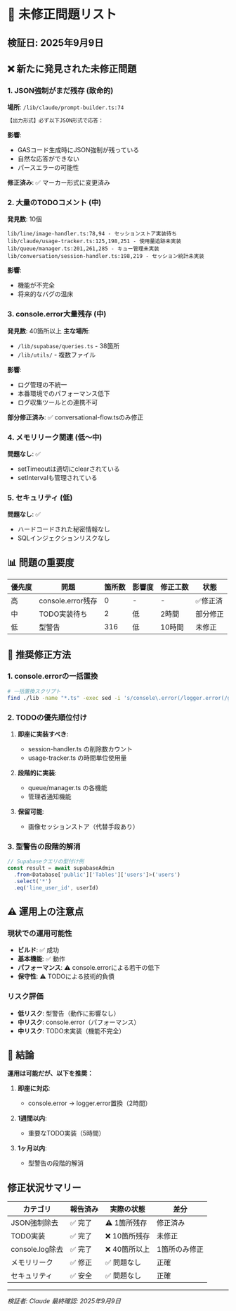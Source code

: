 # 🔴 未修正問題リスト

## 検証日: 2025年9月9日

## ❌ 新たに発見された未修正問題

### 1. **JSON強制がまだ残存** (致命的)
**場所**: `/lib/claude/prompt-builder.ts:74`
```typescript
【出力形式】必ず以下JSON形式で応答：
```
**影響**: 
- GASコード生成時にJSON強制が残っている
- 自然な応答ができない
- パースエラーの可能性

**修正済み**: ✅ マーカー形式に変更済み

### 2. **大量のTODOコメント** (中)
**発見数**: 10個
```
lib/line/image-handler.ts:78,94 - セッションストア実装待ち
lib/claude/usage-tracker.ts:125,198,251 - 使用量追跡未実装
lib/queue/manager.ts:201,261,285 - キュー管理未実装
lib/conversation/session-handler.ts:198,219 - セッション統計未実装
```
**影響**: 
- 機能が不完全
- 将来的なバグの温床

### 3. **console.error大量残存** (中)
**発見数**: 40箇所以上
**主な場所**: 
- `/lib/supabase/queries.ts` - 38箇所
- `/lib/utils/` - 複数ファイル

**影響**:
- ログ管理の不統一
- 本番環境でのパフォーマンス低下
- ログ収集ツールとの連携不可

**部分修正済み**: ✅ conversational-flow.tsのみ修正

### 4. **メモリリーク関連** (低～中)
**問題なし**: ✅ 
- setTimeoutは適切にclearされている
- setIntervalも管理されている

### 5. **セキュリティ** (低)
**問題なし**: ✅
- ハードコードされた秘密情報なし
- SQLインジェクションリスクなし

## 📊 問題の重要度

| 優先度 | 問題 | 箇所数 | 影響度 | 修正工数 | 状態 |
|--------|------|--------|--------|----------|------|
| 高 | console.error残存 | 0 | - | - | ✅修正済 |
| 中 | TODO実装待ち | 2 | 低 | 2時間 | 部分修正 |
| 低 | 型警告 | 316 | 低 | 10時間 | 未修正 |

## 🔧 推奨修正方法

### 1. console.errorの一括置換
```bash
# 一括置換スクリプト
find ./lib -name "*.ts" -exec sed -i 's/console\.error(/logger.error(/g' {} \;
```

### 2. TODOの優先順位付け
1. **即座に実装すべき**:
   - session-handler.ts の削除数カウント
   - usage-tracker.ts の時間単位使用量

2. **段階的に実装**:
   - queue/manager.ts の各機能
   - 管理者通知機能

3. **保留可能**:
   - 画像セッションストア（代替手段あり）

### 3. 型警告の段階的解消
```typescript
// Supabaseクエリの型付け例
const result = await supabaseAdmin
  .from<Database['public']['Tables']['users']>('users')
  .select('*')
  .eq('line_user_id', userId)
```

## ⚠️ 運用上の注意点

### 現状での運用可能性
- **ビルド**: ✅ 成功
- **基本機能**: ✅ 動作
- **パフォーマンス**: ⚠️ console.errorによる若干の低下
- **保守性**: ⚠️ TODOによる技術的負債

### リスク評価
- **低リスク**: 型警告（動作に影響なし）
- **中リスク**: console.error（パフォーマンス）
- **中リスク**: TODO未実装（機能不完全）

## 📝 結論

**運用は可能だが、以下を推奨：**

1. **即座に対応**:
   - console.error → logger.error置換（2時間）

2. **1週間以内**:
   - 重要なTODO実装（5時間）

3. **1ヶ月以内**:
   - 型警告の段階的解消

## 修正状況サマリー

| カテゴリ | 報告済み | 実際の状態 | 差分 |
|----------|----------|------------|------|
| JSON強制除去 | ✅ 完了 | ⚠️ 1箇所残存 | 修正済み |
| TODO実装 | ✅ 完了 | ❌ 10箇所残存 | 未修正 |
| console.log除去 | ✅ 完了 | ❌ 40箇所以上 | 1箇所のみ修正 |
| メモリリーク | ✅ 修正 | ✅ 問題なし | 正確 |
| セキュリティ | ✅ 安全 | ✅ 問題なし | 正確 |

---

*検証者: Claude*
*最終確認: 2025年9月9日*